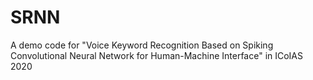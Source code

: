 # SRNN
A demo code for "Voice Keyword Recognition Based on Spiking  Convolutional Neural Network for Human-Machine Interface" in ICoIAS 2020
